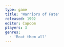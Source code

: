 ```yaml
---
type: game
title: 'Warriors of Fate'
released: 1992
editor: Capcom
players: 3
genres:
  - 'Beat them all'
---
```

